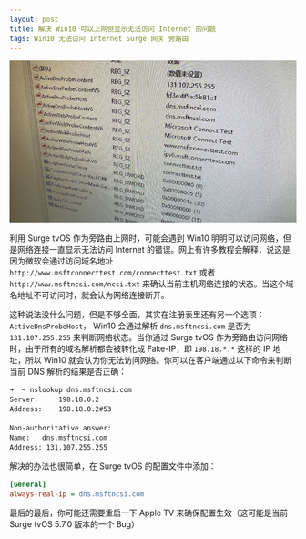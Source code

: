 ```yaml
---
layout: post
title: 解决 Win10 可以上网但显示无法访问 Internet 的问题
tags: Win10 无法访问 Internet Surge 网关 旁路由
---
```


![Win10 No internet connection](/public/images/win10_no_internet_connection.png)

利用 Surge tvOS 作为旁路由上网时，可能会遇到 Win10 明明可以访问网络，但是网络连接一直显示无法访问 Internet 的错误。网上有许多教程会解释，说这是因为微软会通过访问域名地址 `http://www.msftconnecttest.com/connecttest.txt` 或者 `http://www.msftncsi.com/ncsi.txt` 来确认当前主机网络连接的状态。当这个域名地址不可访问时，就会认为网络连接断开。

这种说法没什么问题，但是不够全面，其实在注册表里还有另一个选项：`ActiveDnsProbeHost`， Win10 会通过解析 `dns.msftncsi.com` 是否为 `131.107.255.255` 来判断网络状态。当你通过 Surge tvOS 作为旁路由访问网络时，由于所有的域名解析都会被转化成 Fake-IP，即 `198.18.*.*` 这样的 IP 地址，所以 Win10 就会认为你无法访问网络。你可以在客户端通过以下命令来判断当前 DNS 解析的结果是否正确：

```bash
➜  ~ nslookup dns.msftncsi.com
Server:		198.18.0.2
Address:	198.18.0.2#53

Non-authoritative answer:
Name:	dns.msftncsi.com
Address: 131.107.255.255
```

解决的办法也很简单，在 Surge tvOS 的配置文件中添加：

```ini
[General]
always-real-ip = dns.msftncsi.com
```

最后的最后，你可能还需要重启一下 Apple TV 来确保配置生效（这可能是当前 Surge tvOS 5.7.0 版本的一个 Bug）
